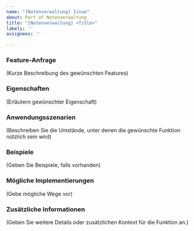 ```yaml
---
name: "[Notenverwaltung] Issue"
about: Part of Notenverwaltung
title: "[Notenverwaltung] <Title>"
labels: ''
assignees: ''

---
```


### Feature-Anfrage

(Kurze Beschreibung des gewünschten Features) <User-Story>

### Eigenschaften
(Erläutern gewünschter Eigenschaft)

### Anwendungsszenarien

(Beschreiben Sie die Umstände, unter denen die gewünschte Funktion nützlich sein wird)

### Beispiele

(Geben Sie Beispiele, falls vorhanden)

### Mögliche Implementierungen

(Gebe mögliche Wege vor)

### Zusätzliche Informationen

(Geben Sie weitere Details oder zusätzlichen Kontext für die Funktion an.)
